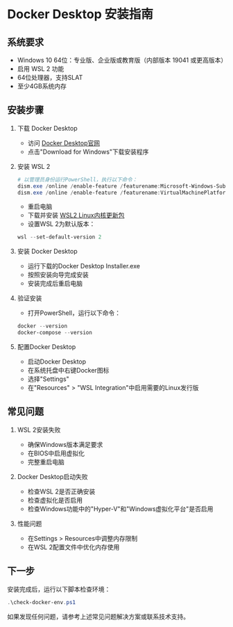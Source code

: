 # Docker Desktop 安装指南

## 系统要求
- Windows 10 64位：专业版、企业版或教育版（内部版本 19041 或更高版本）
- 启用 WSL 2 功能
- 64位处理器，支持SLAT
- 至少4GB系统内存

## 安装步骤

1. 下载 Docker Desktop
   - 访问 [Docker Desktop官网](https://www.docker.com/products/docker-desktop)
   - 点击"Download for Windows"下载安装程序

2. 安装 WSL 2
   ```powershell
   # 以管理员身份运行PowerShell，执行以下命令：
   dism.exe /online /enable-feature /featurename:Microsoft-Windows-Subsystem-Linux /all /norestart
   dism.exe /online /enable-feature /featurename:VirtualMachinePlatform /all /norestart
   ```
   - 重启电脑
   - 下载并安装 [WSL2 Linux内核更新包](https://wslstorestorage.blob.core.windows.net/wslblob/wsl_update_x64.msi)
   - 设置WSL 2为默认版本：
   ```powershell
   wsl --set-default-version 2
   ```

3. 安装 Docker Desktop
   - 运行下载的Docker Desktop Installer.exe
   - 按照安装向导完成安装
   - 安装完成后重启电脑

4. 验证安装
   - 打开PowerShell，运行以下命令：
   ```powershell
   docker --version
   docker-compose --version
   ```

5. 配置Docker Desktop
   - 启动Docker Desktop
   - 在系统托盘中右键Docker图标
   - 选择"Settings"
   - 在"Resources" > "WSL Integration"中启用需要的Linux发行版

## 常见问题

1. WSL 2安装失败
   - 确保Windows版本满足要求
   - 在BIOS中启用虚拟化
   - 完整重启电脑

2. Docker Desktop启动失败
   - 检查WSL 2是否正确安装
   - 检查虚拟化是否启用
   - 检查Windows功能中的"Hyper-V"和"Windows虚拟化平台"是否启用

3. 性能问题
   - 在Settings > Resources中调整内存限制
   - 在WSL 2配置文件中优化内存使用

## 下一步

安装完成后，运行以下脚本检查环境：
```powershell
.\check-docker-env.ps1
```

如果发现任何问题，请参考上述常见问题解决方案或联系技术支持。 